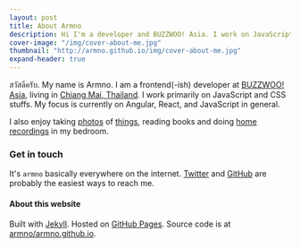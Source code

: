 ```yaml
---
layout: post
title: About Armno
description: Hi I'm a developer and BUZZWOO! Asia. I work on JavaScript and frontend stuffs.
cover-image: "/img/cover-about-me.jpg"
thumbnail: "http://armno.github.io/img/cover-about-me.jpg"
expand-header: true
---
```


สวัสดีครับ. My name is Armno. I am a frontend(-ish) developer at [BUZZWOO! Asia](http://www.buzzwoo.de/),
living in [Chiang Mai, Thailand](https://www.google.co.th/?gws_rd=cr,ssl&ei=mVnZVYKYKcKxuQSPtKG4Bg#q=chiang+mai).
I work primarily on JavaScript and CSS stuffs. My focus is currently on Angular, React, and JavaScript in general.

I also enjoy taking [photos][instagram] of [things][flickr], reading books
and doing [home recordings][soundcloud] in my bedroom.

### Get in touch

It's `armno` basically everywhere on the internet. [Twitter][twitter] and [GitHub][github]
are probably the easiest ways to reach me.

#### About this website

Built with [Jekyll][jekyll]. Hosted on [GitHub Pages][github-pages]. Source code is at [armno/armno.github.io][repo].

[flickr]: http://www.flickr.com/photos/armno "Armno's Flickr Page"
[twitter]: https://twitter.com/armno "Armno's twitter page"
[github]: https://github.com/armno/armno/issues/new
[instagram]: http://instagram.com/armno
[jekyll]: http://jekyllrb.com
[github-pages]: http://pages.github.com
[repo]: https://github.com/armno/armno.github.io
[soundcloud]: https://soundcloud.com/armno
